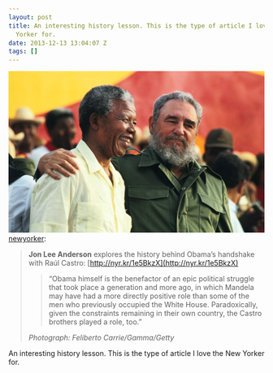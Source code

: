 ```yaml
---
layout: post
title: An interesting history lesson. This is the type of article I love the New
  Yorker for.
date: 2013-12-13 13:04:07 Z
tags: []
---
```

![](/media/2013/12/69876676156.jpg)
[newyorker](http://newyorker.tumblr.com/post/69703761966/jon-lee-anderson-explores-the-history-behind):

> **Jon Lee Anderson** explores the history behind Obama’s handshake with Raúl Castro: [http://nyr.kr/1e5BkzX](http://nyr.kr/1e5BkzX)
> 
> > “Obama himself is the benefactor of an epic political struggle that took place a generation and more ago, in which Mandela may have had a more directly positive role than some of the men who previously occupied the White House. Paradoxically, given the constraints remaining in their own country, the Castro brothers played a role, too.”
> 
> _Photograph: Feliberto Carrie/Gamma/Getty_

An interesting history lesson. This is the type of article I love the New Yorker for.
